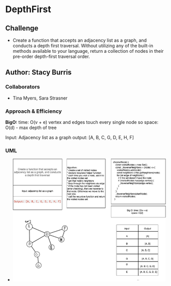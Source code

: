 # DepthFirst

## Challenge

+ Create a function that accepts an adjacency list as a graph, and conducts a depth first traversal. Without utilizing any of the built-in methods available to your language, return a collection of nodes in their pre-order depth-first traversal order.

## Author: Stacy Burris

### Collaborators

+ Tina Myers, Sara Strasner

### Approach & Efficiency

**BigO:**
time: O(v + e) vertex and edges touch every single node so
space: O(d) - max depth of tree

Input: Adjacency list as a graph
output: [A, B, C, G, D, E, H, F]

### UML

+ ![depthFirst](CC-38.png)